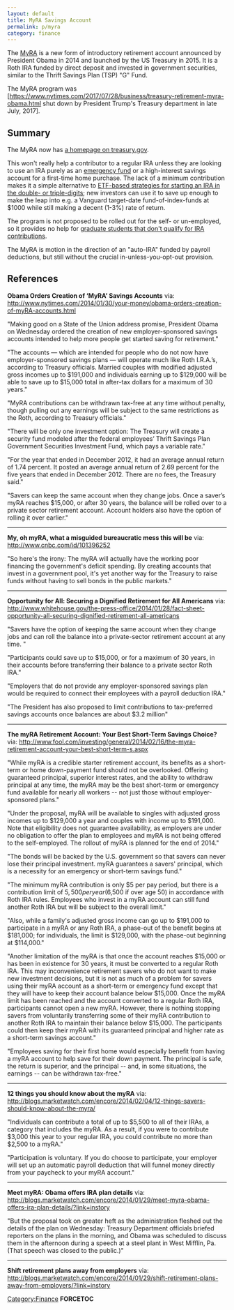 ```yaml
---
layout: default
title: MyRA Savings Account
permalink: p/myra
category: finance
---
```


The [MyRA](http://en.wikipedia.org/wiki/MyRA) is a new form of introductory retirement account announced by President Obama in 2014 and launched by the US Treasury in 2015. It is a Roth IRA funded by direct deposit and invested in government securities, similar to the Thrift Savings Plan (TSP) "G" Fund.

The MyRA program was [https://www.nytimes.com/2017/07/28/business/treasury-retirement-myra-obama.html shut down by President Trump's Treasury department in late July, 2017].

Summary
-------

The MyRA now has [a homepage on treasury.gov](https://myra.treasury.gov/).

This won't really help a contributor to a regular IRA unless they are looking to use an IRA purely as an [emergency fund](http://www.andhigherstill.com/2013/05/emergency-funds.html) or a high-interest savings account for a first-time home purchase. The lack of a minimum contribution makes it a simple alternative to [ETF-based strategies for starting an IRA in the double- or triple-digits](http://www.andhigherstill.com/2013/04/investing-with-100.html); new investors can use it to save up enough to make the leap into e.g. a Vanguard target-date fund-of-index-funds at $1000 while still making a decent (1-3%) rate of return.

The program is not proposed to be rolled out for the self- or un-employed, so it provides no help for [graduate students that don't qualify for IRA contributions](http://www.andhigherstill.com/2013/04/graduate-students-roth-iras-and-529.html).

The MyRA is motion in the direction of an "auto-IRA" funded by payroll deductions, but still without the crucial in-unless-you-opt-out provision.

References
----------

**Obama Orders Creation of ‘MyRA’ Savings Accounts**
via: <http://www.nytimes.com/2014/01/30/your-money/obama-orders-creation-of-myRA-accounts.html>

"Making good on a State of the Union address promise, President Obama on Wednesday ordered the creation of new employer-sponsored savings accounts intended to help more people get started saving for retirement."

"The accounts — which are intended for people who do not now have employer-sponsored savings plans — will operate much like Roth I.R.A.’s, according to Treasury officials. Married couples with modified adjusted gross incomes up to $191,000 and individuals earning up to $129,000 will be able to save up to $15,000 total in after-tax dollars for a maximum of 30 years."

"MyRA contributions can be withdrawn tax-free at any time without penalty, though pulling out any earnings will be subject to the same restrictions as the Roth, according to Treasury officials."

"There will be only one investment option: The Treasury will create a security fund modeled after the federal employees’ Thrift Savings Plan Government Securities Investment Fund, which pays a variable rate."

"For the year that ended in December 2012, it had an average annual return of 1.74 percent. It posted an average annual return of 2.69 percent for the five years that ended in December 2012. There are no fees, the Treasury said."

"Savers can keep the same account when they change jobs. Once a saver’s myRA reaches $15,000, or after 30 years, the balance will be rolled over to a private sector retirement account. Account holders also have the option of rolling it over earlier."

------------------------------------------------------------------------

**My, oh myRA, what a misguided bureaucratic mess this will be**
via: <http://www.cnbc.com/id/101396252>

"So here's the irony: The myRA will actually have the working poor financing the government's deficit spending. By creating accounts that invest in a government pool, it's yet another way for the Treasury to raise funds without having to sell bonds in the public markets."

------------------------------------------------------------------------

**Opportunity for All: Securing a Dignified Retirement for All Americans**
via: <http://www.whitehouse.gov/the-press-office/2014/01/28/fact-sheet-opportunity-all-securing-dignified-retirement-all-americans>

"Savers have the option of keeping the same account when they change jobs and can roll the balance into a private-sector retirement account at any time. "

"Participants could save up to $15,000, or for a maximum of 30 years, in their accounts before transferring their balance to a private sector Roth IRA."

"Employers that do not provide any employer-sponsored savings plan would be required to connect their employees with a payroll deduction IRA."

"The President has also proposed to limit contributions to tax-preferred savings accounts once balances are about $3.2 million"

------------------------------------------------------------------------

**The myRA Retirement Account: Your Best Short-Term Savings Choice?**
via: <http://www.fool.com/investing/general/2014/02/16/the-myra-retirement-account-your-best-short-term-s.aspx>

"While myRA is a credible starter retirement account, its benefits as a short-term or home down-payment fund should not be overlooked. Offering guaranteed principal, superior interest rates, and the ability to withdraw principal at any time, the myRA may be the best short-term or emergency fund available for nearly all workers -- not just those without employer-sponsored plans."

"Under the proposal, myRA will be available to singles with adjusted gross incomes up to $129,000 a year and couples with income up to $191,000. Note that eligibility does not guarantee availability, as employers are under no obligation to offer the plan to employees and myRA is not being offered to the self-employed. The rollout of myRA is planned for the end of 2014."

"The bonds will be backed by the U.S. government so that savers can never lose their principal investment. myRA guarantees a savers' principal, which is a necessity for an emergency or short-term savings fund."

"The minimum myRA contribution is only $5 per pay period, but there is a contribution limit of $5,500 per year ($6,500 if over age 50) in accordance with Roth IRA rules. Employees who invest in a myRA account can still fund another Roth IRA but will be subject to the overall limit."

"Also, while a family's adjusted gross income can go up to $191,000 to participate in a myRA or any Roth IRA, a phase-out of the benefit begins at $181,000; for individuals, the limit is $129,000, with the phase-out beginning at $114,000."

"Another limitation of the myRA is that once the account reaches $15,000 or has been in existence for 30 years, it must be converted to a regular Roth IRA. This may inconvenience retirement savers who do not want to make new investment decisions, but it is not as much of a problem for savers using their myRA account as a short-term or emergency fund except that they will have to keep their account balance below $15,000. Once the myRA limit has been reached and the account converted to a regular Roth IRA, participants cannot open a new myRA. However, there is nothing stopping savers from voluntarily transferring some of their myRA contribution to another Roth IRA to maintain their balance below $15,000. The participants could then keep their myRA with its guaranteed principal and higher rate as a short-term savings account."

"Employees saving for their first home would especially benefit from having a myRA account to help save for their down payment. The principal is safe, the return is superior, and the principal -- and, in some situations, the earnings -- can be withdrawn tax-free."

------------------------------------------------------------------------

**12 things you should know about the myRA**
via: <http://blogs.marketwatch.com/encore/2014/02/04/12-things-savers-should-know-about-the-myra/>

"Individuals can contribute a total of up to $5,500 to all of their IRAs, a category that includes the myRA. As a result, if you were to contribute $3,000 this year to your regular IRA, you could contribute no more than $2,500 to a myRA."

"Participation is voluntary. If you do choose to participate, your employer will set up an automatic payroll deduction that will funnel money directly from your paycheck to your myRA account."

------------------------------------------------------------------------

**Meet myRA: Obama offers IRA plan details**
via: <http://blogs.marketwatch.com/encore/2014/01/29/meet-myra-obama-offers-ira-plan-details/?link=instory>

"But the proposal took on greater heft as the administration fleshed out the details of the plan on Wednesday: Treasury Department officials briefed reporters on the plans in the morning, and Obama was scheduled to discuss them in the afternoon during a speech at a steel plant in West Mifflin, Pa. (That speech was closed to the public.)"

------------------------------------------------------------------------

**Shift retirement plans away from employers**
via: <http://blogs.marketwatch.com/encore/2014/01/29/shift-retirement-plans-away-from-employers/?link=instory>

[Category:Finance](/Category:Finance "wikilink") __FORCETOC__
